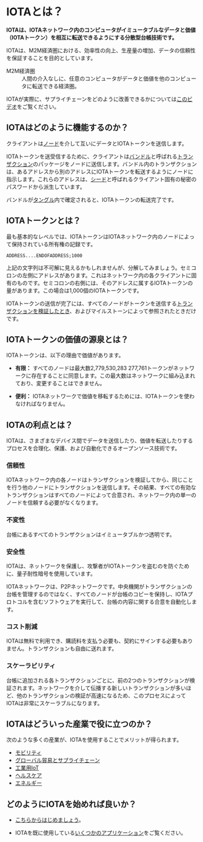 # IOTAとは？
<!-- # What is IOTA? -->

**IOTAは、IOTAネットワーク内のコンピュータがイミュータブルなデータと価値（IOTAトークン）を相互に転送できるようにする分散型台帳技術です。**
<!-- **IOTA is a distributed ledger technology that allows computers in an IOTA network to transfer immutable data and value among each other.** -->

IOTAは、M2M経済圏における、効率性の向上、生産量の増加、データの信頼性を保証することを目的としています。
<!-- IOTA aims to improve efficiency, increase production, and ensure data integrity in a machine-to-machine economy. -->

<dl><dt>M2M経済圏</dt><dd>人間の介入なしに、任意のコンピュータがデータと価値を他のコンピュータに転送できる経済圏。</dd></dl>
<!-- <dl><dt>machine-to-machine economy</dt><dd>Economy in which any computer can transfer data and value to other computers without human intervention.</dd></dl> -->

IOTAが実際に、サプライチェーンをどのように改善できるかについては[このビデオ](https://www.youtube.com/embed/Gr-LstcDcAw)をご覧ください。
<!-- To see IOTA in action, watch [this video](https://www.youtube.com/embed/Gr-LstcDcAw) about how it can improve supply chains. -->

## IOTAはどのように機能するのか？
<!-- ## How does IOTA work? -->

クライアントは[ノード](../introduction/what-is-a-node.md)を介して互いにデータとIOTAトークンを送信します。
<!-- Clients send data and IOTA tokens to each other through [nodes](../introduction/what-is-a-node.md). -->

IOTAトークンを送受信するために、クライアントは[バンドル](../introduction/what-is-a-bundle.md)と呼ばれる[トランザクション](../introduction/what-is-a-transaction.md)のパッケージをノードに送信します。バンドル内のトランザクションは、あるアドレスから別のアドレスにIOTAトークンを転送するようにノードに指示します。これらのアドレスは、[シード](../introduction/what-is-a-seed.md)と呼ばれるクライアント固有の秘密のパスワードから派生しています。
<!-- To send and receive IOTA tokens, clients send packages of [transactions](../introduction/what-is-a-transaction.md) called [bundles](../introduction/what-is-a-bundle.md) to nodes. The transactions in a bundle instruct the node to transfer IOTA tokens from one address to another. These addresses are derived from a client's unique secret password called a [seed](../introduction/what-is-a-seed.md). -->

バンドルが[タングル](../introduction/what-is-the-tangle.md)内で確定されると、IOTAトークンの転送完了です。
<!-- When the bundle is confirmed in [the Tangle](../introduction/what-is-the-tangle.md), the IOTA tokens are transferred. -->

## IOTAトークンとは？
<!-- ## What is the IOTA token? -->

最も基本的なレベルでは、IOTAトークンはIOTAネットワーク内のノードによって保持されている所有権の記録です。
<!-- At its most basic level, the IOTA token is a record of ownership that's held by the nodes in an IOTA network. -->

    ADDRESS....ENDOFADDRESS;1000

上記の文字列は不可解に見えるかもしれませんが、分解してみましょう。セミコロンの左側にアドレスがあります。これはネットワーク内の各クライアントに固有のものです。セミコロンの右側には、そのアドレスに属するIOTAトークンの量があります。この場合は1,000個のIOTAトークンです。
<!-- These characters might look cryptic, but let's break it down. On the left of the semicolon is an address. These are unique to each client in the network. On the right of the semicolon is an amount of IOTA tokens that belong to that address, in this case 1,000 tokens. -->

IOTAトークンの送信が完了には、すべてのノードがトークンを送信する[トランザクションを検証したとき](root://node-software/0.1/iri/concepts/transaction-validation.md)、およびマイルストーンによって参照されたときだけです。
<!-- You own IOTA tokens only when all nodes [validate the transaction](root://node-software/0.1/iri/concepts/transaction-validation.md) that sent the tokens to you, and when it's referenced by a milestone. -->

## IOTAトークンの価値の源泉とは？
<!-- ## What makes the IOTA token valuable? -->

IOTAトークンは、以下の理由で価値があります。
<!-- The IOTA token is valuable for the following reasons: -->

* **有限：** すべてのノードは最大数2,779,530,283 277,761トークンがネットワークに存在することに同意します。この最大数はネットワークに組み込まれており、変更することはできません。
<!-- * **It's finite:** All nodes agree that a maximum of 2,779,530,283 277,761 tokens exist in the network. This maximum number is built into the network and can't ever be changed. -->
* **便利：** IOTAネットワークで価値を移転するためには、IOTAトークンを使わなければなりません。
<!-- * **It's useful:** To transfer value in an IOTA network, you must use the IOTA token. -->

## IOTAの利点とは？
<!-- ## What are the benefits of IOTA? -->

IOTAは、さまざまなデバイス間でデータを送信したり、価値を転送したりするプロセスを合理化、保護、および自動化できるオープンソース技術です。
<!-- IOTA is an open-source technology that can streamline, secure, and automate any process that sends data or transfers value among different devices. -->

### 信頼性
<!-- ### Trust -->

IOTAネットワーク内の各ノードはトランザクションを検証してから、同じことを行う他のノードにトランザクションを送信します。その結果、すべての有効なトランザクションはすべてのノードによって合意され、ネットワーク内の単一のノードを信頼する必要がなくなります。
<!-- Each node in an IOTA network validates transactions, then sends them to other nodes that do the same. As a result, all valid transactions are agreed on by all nodes, removing the need to trust a single one in the network. -->

### 不変性
<!-- ### Immutability -->

台帳にあるすべてのトランザクションはイミュータブルかつ透明です。
<!-- All transactions in the ledger are immutable and transparent. -->

### 安全性
<!-- ### Security -->

IOTAは、ネットワークを保護し、攻撃者がIOTAトークンを盗むのを防ぐために、量子耐性暗号を使用しています。
<!-- IOTA uses quantum-resistant cryptography to secure the network and prevent attackers from stealing IOTA tokens. -->

IOTAネットワークは、P2Pネットワークです。中央機関がトランザクションの台帳を管理するのではなく、すべてのノードが台帳のコピーを保持し、IOTAプロトコルを含むソフトウェアを実行して、台帳の内容に関する合意を自動化します。
<!-- IOTA networks are peer-to-peer networks. No central authority controls the ledger of transactions, instead all nodes hold a copy and run the software that contains the IOTA protocol to automate the agreement on its contents. -->

### コスト削減
<!-- ### Cost saving -->

IOTAは無料で利用でき、購読料を支払う必要も、契約にサインする必要もありません。トランザクションも自由に送れます。
<!-- IOTA is free to use. You don't need to pay a subscription, or sign a contract. Even transactions are free to send. -->

### スケーラビリティ
<!-- ### Scalability -->

台帳に追加される各トランザクションごとに、前の2つのトランザクションが検証されます。ネットワークを介して伝播する新しいトランザクションが多いほど、他のトランザクションの検証が高速になるため、このプロセスによってIOTAは非常にスケーラブルになります。
<!-- For each transaction that's appended to the ledger, two previous transactions are validated. This process makes IOTA incredibly scalable because the more new transactions that propagate through the network, the faster other transactions are validated. -->

## IOTAはどういった産業で役に立つのか？
<!-- ## For what industries is IOTA useful? -->
次のような多くの産業が、IOTAを使用することでメリットが得られます。
<!-- Many industries such as the following could benefit from using IOTA: -->

* [モビリティ](https://www.iota.org/verticals/mobility-automotive)
* [グローバル貿易とサプライチェーン](https://www.iota.org/verticals/global-trade-supply-chains)
* [工業用IoT](https://www.iota.org/verticals/industrial-iot)
* [ヘルスケア](https://www.iota.org/verticals/ehealth)
* [エネルギー](https://www.iota.org/verticals/smart-energy)
<!-- * [Mobility](https://www.iota.org/verticals/mobility-automotive) -->
<!-- * [Global trade and supply chains](https://www.iota.org/verticals/global-trade-supply-chains) -->
<!-- * [Industrial IoT (Internet of things)](https://www.iota.org/verticals/industrial-iot) -->
<!-- * [Healthcare](https://www.iota.org/verticals/ehealth) -->
<!-- * [Energy](https://www.iota.org/verticals/smart-energy) -->

## どのようにIOTAを始めれば良いか？
<!-- ## How do I get started? -->

* [こちらからはじめましょう](../tutorials/get-started.md)。
<!-- * [Start your IOTA journey](../tutorials/get-started.md) -->

* IOTAを既に使用している[いくつかのアプリケーション](../references/use-cases.md)をご覧ください。
<!-- * Take a look at some [applications that are already using IOTA](../references/use-cases.md) -->
